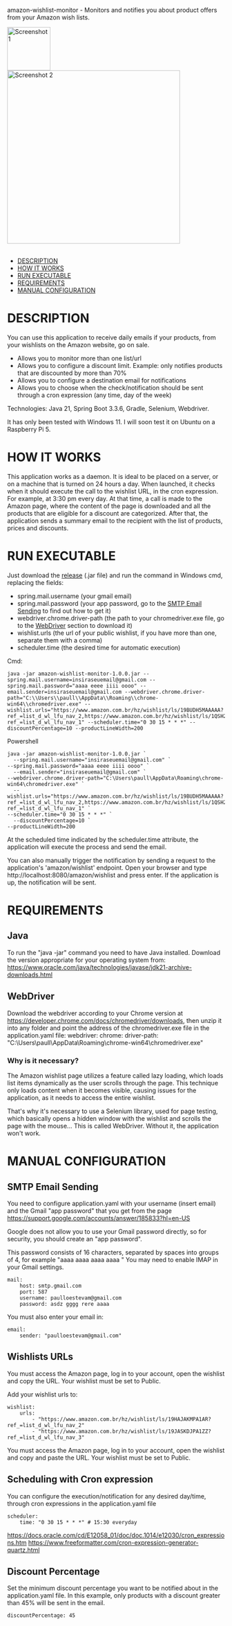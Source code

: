 
amazon-wishlist-monitor - Monitors and notifies you about product offers from your Amazon wish lists.

<img src="https://github.com/user-attachments/assets/6f6e2f4b-dbbd-49b2-ba77-8edfde5333ab" alt="Screenshot 1" width="100" style="margin-right:100px;">

<img src="https://github.com/user-attachments/assets/03c057d8-ae10-44cc-acb5-1ead45f8b60e" alt="Screenshot 2" width="400">
<br><br>


- [DESCRIPTION](#description)
- [HOW IT WORKS](#how-it-works)
- [RUN EXECUTABLE](#run-executable)
- [REQUIREMENTS](#requirements)
- [MANUAL CONFIGURATION](#manual-configuration)

# DESCRIPTION
You can use this application to receive daily emails if your products, from your wishlists on the Amazon website, go on sale.

- Allows you to monitor more than one list/url
- Allows you to configure a discount limit. Example: only notifies products that are discounted by more than 70%
- Allows you to configure a destination email for notifications
- Allows you to choose when the check/notification should be sent through a cron expression (any time, day of the week)

Technologies: Java 21, Spring Boot 3.3.6, Gradle, Selenium, Webdriver.

It has only been tested with Windows 11. I will soon test it on Ubuntu on a Raspberry Pi 5.

# HOW IT WORKS
This application works as a daemon. It is ideal to be placed on a server, or on a machine that is turned on 24 hours a day. When launched, it checks when it should execute the call to the wishlist URL, in the cron expression. For example, at 3:30 pm every day. At that time, a call is made to the Amazon page, where the content of the page is downloaded and all the products that are eligible for a discount are categorized. After that, the application sends a summary email to the recipient with the list of products, prices and discounts.

# RUN EXECUTABLE
Just download the [release](https://github.com/paulloestevam/amazon-wishlist-monitor/releases/tag/1.0.0) (.jar file) and run the command in Windows cmd, replacing the fields:

- spring.mail.username (your gmail email)
- spring.mail.password (your app password, go to the [SMTP Email Sending](#smtp-email-sending) to find out how to get it)
- webdriver.chrome.driver-path (the path to your chromedriver.exe file, go to the [WebDriver](#webdriver) section to download it)
- wishlist.urls (the url of your public wishlist, if you have more than one, separate them with a comma)
- scheduler.time (the desired time for automatic execution)

Cmd:

    java -jar amazon-wishlist-monitor-1.0.0.jar --spring.mail.username=insiraseuemail@gmail.com --spring.mail.password="aaaa eeee iiii oooo" --email.sender=insiraseuemail@gmail.com --webdriver.chrome.driver-path="C:\\Users\\paull\\AppData\\Roaming\\chrome-win64\\chromedriver.exe" --wishlist.urls="https://www.amazon.com.br/hz/wishlist/ls/19BUDH5MAAAAA?ref_=list_d_wl_lfu_nav_2,https://www.amazon.com.br/hz/wishlist/ls/1QSH2OXCEEEEE?ref_=list_d_wl_lfu_nav_1" --scheduler.time="0 30 15 * * *" --discountPercentage=10 --productLineWidth=200


Powershell

    java -jar amazon-wishlist-monitor-1.0.0.jar `
      --spring.mail.username="insiraseuemail@gmail.com" `
    --spring.mail.password="aaaa eeee iiii oooo" `
      --email.sender="insiraseuemail@gmail.com" `
    --webdriver.chrome.driver-path="C:\Users\paull\AppData\Roaming\chrome-win64\chromedriver.exe" `
      --wishlist.urls="https://www.amazon.com.br/hz/wishlist/ls/19BUDH5MAAAAA?ref_=list_d_wl_lfu_nav_2,https://www.amazon.com.br/hz/wishlist/ls/1QSH2OXCEEEEE?ref_=list_d_wl_lfu_nav_1" `
    --scheduler.time="0 30 15 * * *" `
      --discountPercentage=10 `
    --productLineWidth=200

At the scheduled time indicated by the scheduler.time attribute, the application will execute the process and send the email.

You can also manually trigger the notification by sending a request to the application's 'amazon/wishlist' endpoint. Open your browser and type http://localhost:8080/amazon/wishlist and press enter. If the application is up, the notification will be sent.
# REQUIREMENTS

## Java
To run the "java -jar" command you need to have Java installed. Download the version appropriate for your operating system from: https://www.oracle.com/java/technologies/javase/jdk21-archive-downloads.html

## WebDriver

Download the webdriver according to your Chrome version at https://developer.chrome.com/docs/chromedriver/downloads, then unzip it into any folder and point the address of the chromedriver.exe file in the application.yaml file:
    webdriver:
        chrome:
        driver-path: "C:\\Users\\paull\\AppData\\Roaming\\chrome-win64\\chromedriver.exe"

### Why is it necessary?
The Amazon wishlist page utilizes a feature called lazy loading, which loads list items dynamically as the user scrolls through the page. This technique only loads content when it becomes visible, causing issues for the application, as it needs to access the entire wishlist.

That's why it's necessary to use a Selenium library, used for page testing, which basically opens a hidden window with the wishlist and scrolls the page with the mouse... This is called WebDriver. Without it, the application won't work.

# MANUAL CONFIGURATION
## SMTP Email Sending
You need to configure application.yaml with your username (insert email) and the Gmail "app password" that you get from the page https://support.google.com/accounts/answer/185833?hl=en-US

Google does not allow you to use your Gmail password directly, so for security, you should create an "app password".

This password consists of 16 characters, separated by spaces into groups of 4, for example "aaaa aaaa aaaa aaaa "
You may need to enable IMAP in your Gmail settings.
    
    mail:
        host: smtp.gmail.com
        port: 587
        username: paulloestevam@gmail.com
        password: asdz gggg rere aaaa

You must also enter your email in:
    
    email:
        sender: "paulloestevam@gmail.com"


## Wishlists URLs
You must access the Amazon page, log in to your account, open the wishlist and copy the URL.
Your wishlist must be set to Public.

Add your wishlist urls to:

    wishlist:
        urls:
            - "https://www.amazon.com.br/hz/wishlist/ls/19HAJAKMPA1AR?ref_=list_d_wl_lfu_nav_2"
            - "https://www.amazon.com.br/hz/wishlist/ls/19JASKDJPA1ZZ?ref_=list_d_wl_lfu_nav_3"

You must access the Amazon page, log in to your account, open the wishlist and copy and paste the URL.
Your wishlist must be set to Public.

## Scheduling with Cron expression
You can configure the execution/notification for any desired day/time, through cron expressions in the application.yaml file    
    
    scheduler:
        time: "0 30 15 * * *" # 15:30 everyday

https://docs.oracle.com/cd/E12058_01/doc/doc.1014/e12030/cron_expressions.htm
https://www.freeformatter.com/cron-expression-generator-quartz.html

## Discount Percentage
Set the minimum discount percentage you want to be notified about in the application.yaml file.
In this example, only products with a discount greater than 45% will be sent in the email.

    discountPercentage: 45

